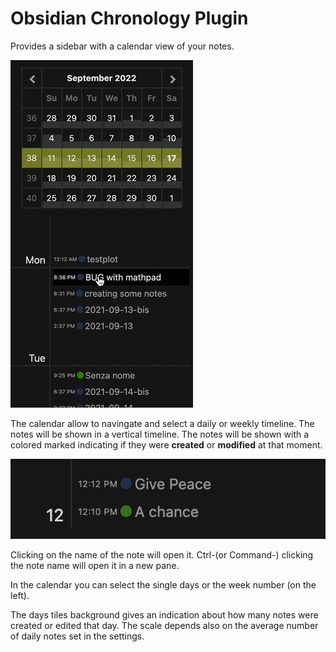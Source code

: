 # Obsidian Chronology Plugin

Provides a sidebar with a calendar view of your notes.

![](media/demo.gif)

The calendar allow to navingate and select a daily or weekly timeline. The notes will be shown in a vertical timeline.
The notes will be shown with a colored marked indicating if they were **created** or **modified** at that moment. 

![](media/example.png)

Clicking on the name of the note will open it. Ctrl-(or Command-) clicking the note name will open it in a new pane.

In the calendar you can select the single days or the week number (on the left).

The days tiles background gives an indication about how many notes were created or edited that day. The scale depends also on the average number of daily notes set in the settings.


